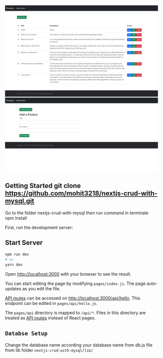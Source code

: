![Project Preview](ProductSummary.PNG)
![Project Preview](ProductAdd.PNG)

## Getting Started git clone https://github.com/mohit3218/nextjs-crud-with-mysql.git

Go to the folder nextjs-crud-with-mysql then run command in terminale npm install

First, run the development server:

## Start Server
```bash
npm run dev
# or
yarn dev
```

Open [http://localhost:3000](http://localhost:3000) with your browser to see the result.

You can start editing the page by modifying `pages/index.js`. The page auto-updates as you edit the file.

[API routes](https://nextjs.org/docs/api-routes/introduction) can be accessed on [http://localhost:3000/api/hello](http://localhost:3000/api/hello). This endpoint can be edited in `pages/api/hello.js`.

The `pages/api` directory is mapped to `/api/*`. Files in this directory are treated as [API routes](https://nextjs.org/docs/api-routes/introduction) instead of React pages.

## `Databse Setup`

Change the database name according your database name from db.js file from lib folder  `nextjs-crud-with-mysql/lib/`





